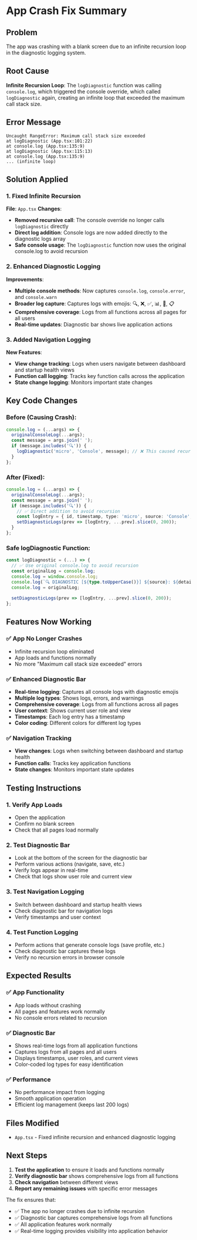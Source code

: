 # App Crash Fix Summary

## Problem
The app was crashing with a blank screen due to an infinite recursion loop in the diagnostic logging system.

## Root Cause
**Infinite Recursion Loop**: The `logDiagnostic` function was calling `console.log`, which triggered the console override, which called `logDiagnostic` again, creating an infinite loop that exceeded the maximum call stack size.

## Error Message
```
Uncaught RangeError: Maximum call stack size exceeded
at logDiagnostic (App.tsx:101:22)
at console.log (App.tsx:135:9)
at logDiagnostic (App.tsx:115:13)
at console.log (App.tsx:135:9)
... (infinite loop)
```

## Solution Applied

### 1. Fixed Infinite Recursion
**File**: `App.tsx`
**Changes**:
- **Removed recursive call**: The console override no longer calls `logDiagnostic` directly
- **Direct log addition**: Console logs are now added directly to the diagnostic logs array
- **Safe console usage**: The `logDiagnostic` function now uses the original console.log to avoid recursion

### 2. Enhanced Diagnostic Logging
**Improvements**:
- **Multiple console methods**: Now captures `console.log`, `console.error`, and `console.warn`
- **Broader log capture**: Captures logs with emojis: 🔍, ❌, ✅, 📊, 🎯, 📋
- **Comprehensive coverage**: Logs from all functions across all pages for all users
- **Real-time updates**: Diagnostic bar shows live application actions

### 3. Added Navigation Logging
**New Features**:
- **View change tracking**: Logs when users navigate between dashboard and startup health views
- **Function call logging**: Tracks key function calls across the application
- **State change logging**: Monitors important state changes

## Key Code Changes

### Before (Causing Crash):
```typescript
console.log = (...args) => {
  originalConsoleLog(...args);
  const message = args.join(' ');
  if (message.includes('🔍')) {
    logDiagnostic('micro', 'Console', message); // ❌ This caused recursion
  }
};
```

### After (Fixed):
```typescript
console.log = (...args) => {
  originalConsoleLog(...args);
  const message = args.join(' ');
  if (message.includes('🔍')) {
    // ✅ Direct addition to avoid recursion
    const logEntry = { id, timestamp, type: 'micro', source: 'Console', details: message };
    setDiagnosticLogs(prev => [logEntry, ...prev].slice(0, 200));
  }
};
```

### Safe logDiagnostic Function:
```typescript
const logDiagnostic = (...) => {
  // ✅ Use original console.log to avoid recursion
  const originalLog = console.log;
  console.log = window.console.log;
  console.log(`🔍 DIAGNOSTIC [${type.toUpperCase()}] ${source}: ${details}`);
  console.log = originalLog;
  
  setDiagnosticLogs(prev => [logEntry, ...prev].slice(0, 200));
};
```

## Features Now Working

### ✅ App No Longer Crashes
- Infinite recursion loop eliminated
- App loads and functions normally
- No more "Maximum call stack size exceeded" errors

### ✅ Enhanced Diagnostic Bar
- **Real-time logging**: Captures all console logs with diagnostic emojis
- **Multiple log types**: Shows logs, errors, and warnings
- **Comprehensive coverage**: Logs from all functions across all pages
- **User context**: Shows current user role and view
- **Timestamps**: Each log entry has a timestamp
- **Color coding**: Different colors for different log types

### ✅ Navigation Tracking
- **View changes**: Logs when switching between dashboard and startup health
- **Function calls**: Tracks key application functions
- **State changes**: Monitors important state updates

## Testing Instructions

### 1. Verify App Loads
- Open the application
- Confirm no blank screen
- Check that all pages load normally

### 2. Test Diagnostic Bar
- Look at the bottom of the screen for the diagnostic bar
- Perform various actions (navigate, save, etc.)
- Verify logs appear in real-time
- Check that logs show user role and current view

### 3. Test Navigation Logging
- Switch between dashboard and startup health views
- Check diagnostic bar for navigation logs
- Verify timestamps and user context

### 4. Test Function Logging
- Perform actions that generate console logs (save profile, etc.)
- Check diagnostic bar captures these logs
- Verify no recursion errors in browser console

## Expected Results

### ✅ App Functionality
- App loads without crashing
- All pages and features work normally
- No console errors related to recursion

### ✅ Diagnostic Bar
- Shows real-time logs from all application functions
- Captures logs from all pages and all users
- Displays timestamps, user roles, and current views
- Color-coded log types for easy identification

### ✅ Performance
- No performance impact from logging
- Smooth application operation
- Efficient log management (keeps last 200 logs)

## Files Modified
- `App.tsx` - Fixed infinite recursion and enhanced diagnostic logging

## Next Steps
1. **Test the application** to ensure it loads and functions normally
2. **Verify diagnostic bar** shows comprehensive logs from all functions
3. **Check navigation** between different views
4. **Report any remaining issues** with specific error messages

The fix ensures that:
- ✅ The app no longer crashes due to infinite recursion
- ✅ Diagnostic bar captures comprehensive logs from all functions
- ✅ All application features work normally
- ✅ Real-time logging provides visibility into application behavior
